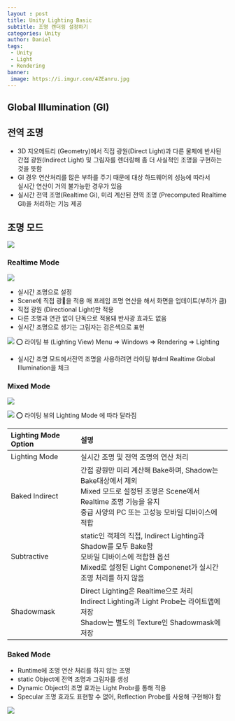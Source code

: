 ```yaml
---
layout : post
title: Unity Lighting Basic
subtitle: 조명 랜더링 설정하기
categories: Unity
author: Daniel
tags: 
 - Unity
 - Light
 - Rendering
banner:
 image: https://i.imgur.com/4ZEanru.jpg
---
```


Global Illumination (GI)
--

## 전역 조명
- 3D 지오메트리 (Geometry)에서 직접 광원(Direct Light)과 다른 물체에 반사된 간접 광원(Indirect Light) 및 그림자를 렌더링해 좀 더 사실적인 조명을 구현하는 것을 뜻함
- GI 경우 연산처리를 많은 부하를 주기 때문에 대상 하드웨어의 성능에 따라서 <br>실시간 연산이 거의 불가능한 경우가 있음
- 실시간 전역 조명(Realtime Gi), 미리 계산된 전역 조명 (Precomputed Realtime GI)을 처리하는 기능 제공

## 조명 모드

![](https://i.imgur.com/TlGizbZ.jpg)

### Realtime Mode

![](https://i.imgur.com/4ZEanru.jpg)

- 실시간 조명으로 설정
- Scene에 직접 광🔆을 적용 매 프레임 조명 연산을 해서 화면을 업데이트(부하가 큼)
- 직접 광원 (Directional Light)만 적용
- 다른 조명과 연관 없이 단독으로 적용돼 반사광 효과도 없음 
- 실시간 조명으로 생기는 그림자는 검은색으로 표현

![](https://i.imgur.com/3FaolYM.jpg)
⭕️ 라이팅 뷰 (Lighting View)  Menu => Windows => Rendering => Lighting

- 실시간 조명 모드에서전역 조명을 사용하려면 라이팅 뷰dml Realtime Global Illumination을 체크

### Mixed Mode

![](https://i.imgur.com/t1ZKheP.jpg)


![](https://i.imgur.com/wqSqfj9.jpg)
⭕️ 라이팅 뷰의 Lighting Mode 에 따라 달라짐

|Lighting Mode Option|설명|
|:--|:--|
|Lighting Mode|실시간 조명 및 전역 조명의 연산 처리|
|Baked Indirect|간접 광원만 미리 계산해 Bake하며, Shadow는 Bake대상에서 제외<br>Mixed 모드로 설정된 조명은 Scene에서 Realtime 조명 기능을 유지<br>중급 사양의 PC 또는 고성능 모바일 디바이스에 적합|
|Subtractive|static인 객체의 직접, Indirect Lighting과 Shadow를 모두 Bake함<br>모바일 디바이스에 적합한 옵션<br>Mixed로 설정된 Light Componenet가 실시간 조명 처리를 하지 않음|
|Shadowmask|Direct Lighting은 Realtime으로 처리<br>Indirect Lighting과 Light Probe는 라이트맵에 저장<br>Shadow는 별도의 Texture인 Shadowmask에 저장|

### Baked Mode
- Runtime에 조명 연산 처리를 하지 않는 조명
- static Object에 전역 조명과 그림자를 생성
- Dynamic Object의 조명 효과는 Light Probr를 통해 적용
- Specular 조명 효과도 표현할 수 없어, Reflection Probe를 사용해 구현해야 함

![](https://i.imgur.com/EmMQ4zu.jpg)
